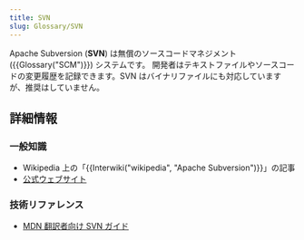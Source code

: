 ```yaml
---
title: SVN
slug: Glossary/SVN
---
```

Apache Subversion (**SVN**) は無償のソースコードマネジメント ({{Glossary("SCM")}}) システムです。 開発者はテキストファイルやソースコードの変更履歴を記録できます。SVN はバイナリファイルにも対応していますが、推奨はしていません。

## 詳細情報

### 一般知識

- Wikipedia 上の「{{Interwiki("wikipedia", "Apache Subversion")}}」の記事
- [公式ウェブサイト](https://subversion.apache.org/)

### 技術リファレンス

- [MDN 翻訳者向け SVN ガイド](/ja/docs/Mozilla/Localization/SVN_guide_for_localizers)
